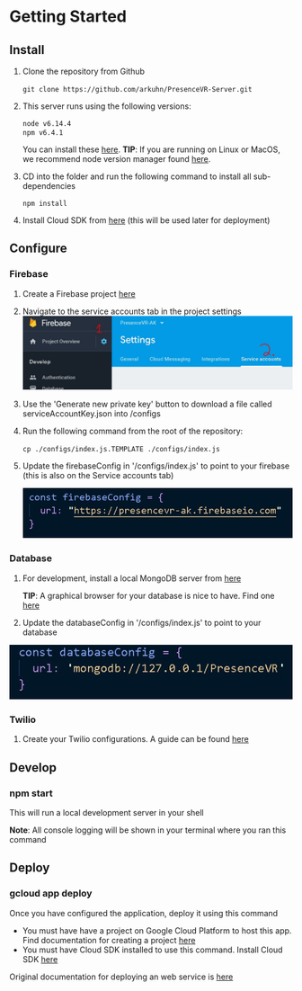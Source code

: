 # Getting Started

## Install

1. Clone the repository from Github

   `git clone https://github.com/arkuhn/PresenceVR-Server.git`
   
2. This server runs using the following versions:

   ```
   node v6.14.4
   npm v6.4.1
   ```

   You can install these [here](https://nodejs.org/en/download/releases/). 
   **TIP**: If you are running on Linux or MacOS, we recommend node version manager found [here](https://github.com/creationix/nvm).

3. CD into the folder and run the following command to install all sub-dependencies

   ```
   npm install
   ```

4. Install Cloud SDK from [here](<https://cloud.google.com/sdk/docs/>) (this will be used later for deployment)

## Configure

### Firebase

1. Create a Firebase project [here](https://console.firebase.google.com/u/0/?pli=1)

2. Navigate to the service accounts tab in the project settings
   ![firebase_settings](/docs/firebase_settings.JPG)

3. Use the 'Generate new private key' button to download a file called serviceAccountKey.json into /configs

4. Run the following command from the root of the repository:

   `cp ./configs/index.js.TEMPLATE ./configs/index.js`

5. Update the firebaseConfig in '/configs/index.js' to point to your firebase (this is also on the Service accounts tab)

   ![firebase_url](/docs/firebase_url.JPG)

### Database

1. For development, install a local MongoDB server from [here](https://docs.mongodb.com/manual/administration/install-community/)

   **TIP**: A graphical browser for your database is nice to have. Find one [here](https://robomongo.org/)

2. Update the databaseConfig in '/configs/index.js' to point to your database

![database_url](/docs/database_url.JPG)

### Twilio

1. Create your Twilio configurations. A guide can be found [here](<https://www.twilio.com/blog/2018/03/video-chat-react.html>)

## Develop

### npm start

This will run a local development server in your shell

**Note**: All console logging will be shown in your terminal where you ran this command

## Deploy

### gcloud app deploy

Once you have configured the application, deploy it using this command

- You must have have a project on Google Cloud Platform to host this app. Find documentation for creating a project [here](<https://cloud.google.com/appengine/docs/standard/nodejs/building-app/creating-project>)
- You must have Cloud SDK installed to use this command. Install Cloud SDK [here](<https://cloud.google.com/sdk/docs/>)

Original documentation for deploying an web service is [here](<https://cloud.google.com/appengine/docs/standard/nodejs/building-app/deploying-web-service>)